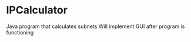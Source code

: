 # IPCalculator
Java program that calculates subnets
Will implement GUI after program is functioning
